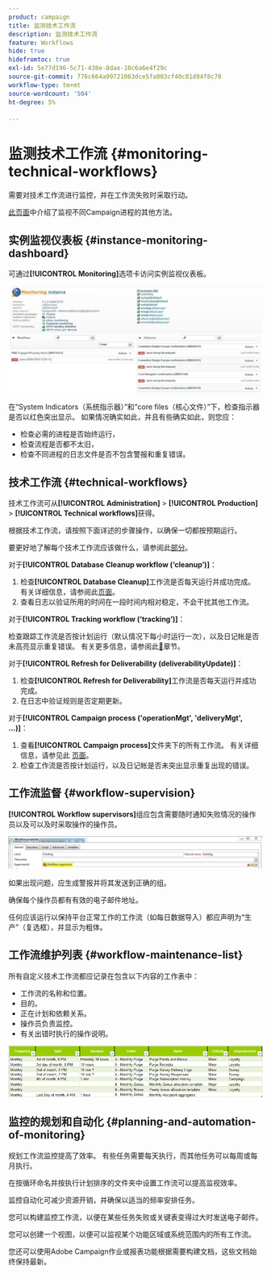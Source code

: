 ```yaml
---
product: campaign
title: 监测技术工作流
description: 监测技术工作流
feature: Workflows
hide: true
hidefromtoc: true
exl-id: 5e77d196-5c71-438e-8dae-10c6a6e4f29c
source-git-commit: 776c664a99721063dce5fa003cf40c81d94f8c78
workflow-type: tm+mt
source-wordcount: '504'
ht-degree: 5%

---
```


# 监测技术工作流 {#monitoring-technical-workflows}



需要对技术工作流进行监控，并在工作流失败时采取行动。

[此页面](../../production/using/monitoring-guidelines.md)中介绍了监视不同Campaign进程的其他方法。

## 实例监视仪表板 {#instance-monitoring-dashboard}

可通过&#x200B;**[!UICONTROL Monitoring]**&#x200B;选项卡访问实例监视仪表板。

![](assets/monitoring_technical_workflows1.png)

在“System Indicators（系统指示器）”和“core files（核心文件）”下，检查指示器是否以红色突出显示。 如果情况确实如此，并且有些确实如此，则您应：

* 检查必需的进程是否始终运行，
* 检查流程是否都不太旧，
* 检查不同进程的日志文件是否不包含警报和重复错误。

## 技术工作流 {#technical-workflows}

技术工作流可从&#x200B;**[!UICONTROL Administration]** > **[!UICONTROL Production]** > **[!UICONTROL Technical workflows]**&#x200B;获得。

根据技术工作流，请按照下面详述的步骤操作，以确保一切都按预期运行。

要更好地了解每个技术工作流应该做什么，请参阅此[部分](about-technical-workflows.md)。

对于&#x200B;**[!UICONTROL Database Cleanup workflow (‘cleanup’)]**：

1. 检查&#x200B;**[!UICONTROL Database Cleanup]**&#x200B;工作流是否每天运行并成功完成。 有关详细信息，请参阅此[页面](../../production/using/database-cleanup-workflow.md)。
1. 查看日志以验证所用的时间在一段时间内相对稳定，不会干扰其他工作流。

对于&#x200B;**[!UICONTROL Tracking workflow (‘tracking’)]**：

检查跟踪工作流是否按计划运行（默认情况下每小时运行一次），以及日记帐是否未高亮显示重复错误。 有关更多信息，请参阅此[&#128279;](delivery.md)章节。

对于&#x200B;**[!UICONTROL Refresh for Deliverability (deliverabilityUpdate)]**：

1. 检查&#x200B;**[!UICONTROL Refresh for Deliverability]**&#x200B;工作流是否每天运行并成功完成。
1. 在日志中验证规则是否定期更新。

对于&#x200B;**[!UICONTROL Campaign process ('operationMgt', 'deliveryMgt', ...)]**：

1. 查看&#x200B;**[!UICONTROL Campaign process]**&#x200B;文件夹下的所有工作流。 有关详细信息，请参见此 [ 页面](about-technical-workflows.md)。
1. 检查工作流是否按计划运行，以及日记帐是否未突出显示重复出现的错误。

## 工作流监督 {#workflow-supervision}

**[!UICONTROL Workflow supervisors]**&#x200B;组应包含需要随时通知失败情况的操作员以及可以及时采取操作的操作员。

![](assets/monitoring_technical_workflows3.png)

如果出现问题，应生成警报并将其发送到正确的组。

确保每个操作员都有有效的电子邮件地址。

任何应该运行以保持平台正常工作的工作流（如每日数据导入）都应声明为“生产”（复选框），并显示为粗体。

## 工作流维护列表 {#workflow-maintenance-list}

所有自定义技术工作流都应记录在包含以下内容的工作表中：

* 工作流的名称和位置。
* 目的。
* 正在计划和依赖关系。
* 操作员负责监控。
* 有关出错时执行的操作说明。

![](assets/monitoring_technical_workflows4.png)

## 监控的规划和自动化 {#planning-and-automation-of-monitoring}

规划工作流监控提高了效率。 有些任务需要每天执行，而其他任务可以每周或每月执行。

在按循环命名并按执行计划排序的文件夹中设置工作流可以提高监视效率。

监控自动化可减少资源开销，并确保以适当的频率安排任务。

您可以构建监控工作流，以便在某些任务失败或关键表变得过大时发送电子邮件。

您可以创建一个视图，以便可以监视某个功能区域或系统范围内的所有工作流。

您还可以使用Adobe Campaign作业或报表功能根据需要构建文档，这些文档始终保持最新。
